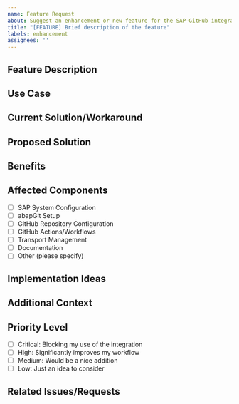 ```yaml
---
name: Feature Request
about: Suggest an enhancement or new feature for the SAP-GitHub integration
title: "[FEATURE] Brief description of the feature"
labels: enhancement
assignees: ''
---
```


## Feature Description

<!-- A clear and concise description of the feature you are proposing -->

## Use Case

<!-- Describe the specific use case or scenario this feature would address -->

## Current Solution/Workaround

<!-- Is there a current solution or workaround you're using? Describe it here -->

## Proposed Solution

<!-- Describe your proposed solution or how you envision this feature working -->

## Benefits

<!-- What benefits would this feature bring to the SAP-GitHub integration? -->

## Affected Components

<!-- Which components of the integration would be affected by this feature? -->

- [ ] SAP System Configuration
- [ ] abapGit Setup
- [ ] GitHub Repository Configuration
- [ ] GitHub Actions/Workflows
- [ ] Transport Management
- [ ] Documentation
- [ ] Other (please specify)

## Implementation Ideas

<!-- If you have ideas on how to implement this feature, share them here -->

## Additional Context

<!-- Add any other context, screenshots, diagrams, or examples about the feature request here -->

## Priority Level

<!-- How important is this feature to you? -->

- [ ] Critical: Blocking my use of the integration
- [ ] High: Significantly improves my workflow
- [ ] Medium: Would be a nice addition
- [ ] Low: Just an idea to consider

## Related Issues/Requests

<!-- Link to any related issues or feature requests -->
